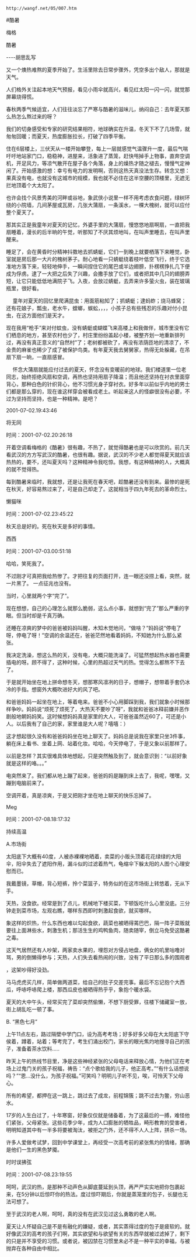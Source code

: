 `http://wangf.net/05/007.htm`


#酷暑


梅格


 酷暑 

 ----胡思乱写 

 

又一个燠热难熬的夏季开始了。生活里除去日常步骤外，凭空多出个敌人，那就是天气。 

人们格外关注起本地天气预报，看见小雨伞就高兴，看见红太阳一闪一闪，就觉那屏幕烧得慌。 

 

春秋两季气候适宜，人们往往淡忘了严寒与酷暑的滋味儿，纳闷自己：去年夏天那么热怎么熬过来的呀？ 

我们的切身感受和专家的研究结果相符，地球确实在升温，冬天下不了几场雪，就匆匆回暖；而夏天，热度膨胀拉长，打破了四季平衡。 

 

   住在6层楼上，三伏天从一楼开始攀登，每上一层就感觉气温骤升一度，最后气喘吁吁地站家门口，稳稳神，进屋来，活象进了蒸笼，赶快甩掉手上物事，直奔空调机，开足风力，等凉气散开在屋子各个角落，身上的燥热才随之褪去，慢慢气定神闲了。开始感激的想：幸亏有电力的发明啊，否则这热天真没法生存。转念又想：果真没有电，也就没有这城市的规模，我也就不必住在这半空腰的顶楼里，无遮无拦地顶着个大太阳了。 


也许会找个风景秀美的河畔或谷地，象武侠小说里一样不用考虑衣食问题，绿树环绕的小院墙，几间茅屋或瓦房，几张大蒲扇，一条溪水，一棵大槐树，就可以应付整个夏天了。 


那其实正是我童年对夏天的记忆，外婆手里的大蒲扇，慢悠悠地扇啊扇，一直把我扇睡着，漫长的后半晌的午觉，听那知了不厌其烦地叫，在叫声里睡去，在叫声里醒来。 


睡足了，会在黄昏时分精神抖擞地去抓蜻蜓，它们一到晚上就要栖落下来睡觉，卧室就是房后那一大片的槐树茅子。耐心地看一只蜻蜓绕着枝叶低空飞行，终于它选准地方落下来，轻轻地伸手，一瞬间捏住它的尾巴或半边翅膀，扑楞楞挣扎几下便成为俘虏。逮了一大把之后失了兴趣，会撒手放了它们，或者把其中几只的翅膀弄短，让它只能低低地满院子飞。入夜，会放过蜻蜓，去弄来许多萤火虫，装在玻璃瓶里，很好看。 


　  童年对夏天的回忆里爬满昆虫：用面筋粘知了；抓蜻蜓；逮蚂蚱；烧马蜂窝；还有花娘子，瓢虫，老水牛，螳螂，蜈蚣，，，，小孩子总有些残忍的乐趣对付小昆虫，在这方面他们是天才。 


现在我用“枪手”来对付蚊虫，没有蜻蜓或蝴蝶飞来高楼上和我做伴，城市里没有它们栖息的地方，甚至农村也少了，村庄里纷纷盖起小楼，被整齐划一地重新排列过，再没有真正意义的“自然村”了；老树都被砍了，再没有浓荫匝地的清凉了，不金贵的麻雀也稀少了成了被保护鸟类。有年夏天我去舅舅家，热得无处躲藏，在吊扇下扇一晌，一直扇感冒。 


　  怀念大蒲扇就能应付过去的夏天，怀念没有变暖前的地球。我们楼道里一位老同志，始终拒绝风扇和空调，再热也坚持用扇子降温；而且他还坚持在衬衣里面穿背心，那种白色的针织背心，他不习惯光身子穿衬衣。好多年以前似乎内地的男士们都是那么穿的，现在谁这样穿会被看成老土。听起来这人的怪癖很没有必要，不过为坚持而坚持，也是一种精神。是吧？ 


2001-07-02.19:43:46 


将无同

时间：2001-07-02.20:26:18 


开着空调看梅格的《酷暑》很有趣，不热了，就觉得酷暑也是可以欣赏的。前几天看武汉的方方写武汉的酷暑，也很有趣。据说，武汉的不少老人都觉得夏天就应该热热的，要不，还叫夏天吗？这种精神令我吃惊。我想，有这种精神的人，大概真的就不觉得热。 


每到酷暑来临时，我就想，还是让我死在春天吧，趁酷暑还没有到来。最惨的是死在秋天，好容易熬过来了，可是自己却走了。这就相当于四九年死去的革命烈士。

懒猫咪

时间：2001-07-02.23:45:22 

秋天总是好的。死在秋天是多好的事情。

西西

时间：2001-07-03.00:51:18 

哈哈，笑死我了。 

不过刚才可真把我给热惨了。才把往复的页面打开，连一眼还没捞上看，突然，就一片黑了。 一点征兆也没有。 

当时，心里就两个字“完了”。 

现在想想，自己的心理怎么就那么脆弱，这么点小事，就想到“完了”那么严重的字眼。但当时却是千真万确。 

还睡在凉爽的梦中的爸爸被妈妈叫醒，木知木觉地问，“做啥？”妈妈说“停电了呀，停电了呀！”空调的余温还在，爸爸茫然地看着妈妈，不知她为什么那么紧张。 


我决定洗澡，想这么热的天，没有电，大概只能洗澡了。可猛然想起热水器也需要插电的呀。顾不得了，这种时候，心里的热超过天气的热。觉得怎么都熬不下去了。 


于是就开始坐在地上拼命想冬天，想那寒风凛冽的日子，想帽子，想带着手套仍冰冷的手指。想窗外大概吹进好大的风了吧。 

和爸爸妈妈一起坐在地上，等着电来。爸爸不小心用脚踩到我，我们就象小时候那样争吵。妈妈说“烦死了烦死了，大热天不要吵了呀”，我就和爸爸冰释前嫌并恶作剧般地朝妈妈笑。这时候想妈妈真是家里的大人，可爸爸虽然近60了，可还是小人。以后我有了自己的家，家里谁是大人呢？嘻嘻：） 


这才想起很久没有和爸爸妈妈坐在地上聊天了。妈妈总是说我在家里只坐3件事，躺在床上看书、坐着上网、站着化妆。哈哈，今天停电了，于是又象以前那样了。 


以前是怎样？其实很难具体地想起，只是突然触及到了，就会意识到：“以前好象就是这样的咯。。。” 

 

电突然来了。我们都从地上蹦了起来，爸爸妈妈是蹦到床上去了，我呢，嘿嘿，又蹦到电脑前来了。 

空调开着，真是凉爽，于是又把刚才坐在地上聊天的快乐忘掉了。 

 


Meg

时间：2001-07-08.18:17:32 

持续高温 

 

A.市场街 

 

太阳底下大概有40度，人被赤裸裸地晒着，卖菜的小贩头顶着花花绿绿的大阳伞，阳伞失去了遮阳作用，漏斗似的过滤着热气，龟缩伞下躲太阳的人图个心理安慰而已。 


 

我戴墨镜，草帽，背心短裤，拎个菜篮子，特务似的在这市场街上转悠着，无从下手。 

天热，没食欲。经常是到了点儿，机械地下楼买菜，下顿饭吃什么心里没底。三分钟走到菜市场，左观右瞧，哪样东西即时刺激起食欲，就买哪样。 

 

象这样的炽热，什么东西也难以勾起食欲，蔬菜也被晒得蔫巴巴，隔一阵子菜贩就要往上面淋些水，刺激生机；那活生生的鸡鸭鱼肉，随卖随宰，倒立马免受这酷暑之毒。 


 

这天气居然还有人吵架，两家卖水果的，埋怨对方侵占地盘，俩女的叽里咕噜对骂，男的倒懒得参与；天热，人们失去看热闹的兴致，没有了平日那么多的围观者 

，这架吵得好没劲。 

 

马马虎虎买几样，简单做两道菜，给自己的肚子交差完事。最后不忘记抱个大西瓜，呼哧呼哧爬上楼，那西瓜皮也被晒得热乎乎，象抱个暖水袋。 

 

夏天的大中午头，经常买完了菜却突然偷懒，不想下厨受罪，往楼下储藏室一放，街上胡乱吃一顿了事。 

 

B. “黑色七月” 

 

上午11点左右，路过隔壁中学门口，设为高考考场；好多好多父母在大太阳底下守侯着，蹲着，站着；等考完了，考生们涌出校门，家长的眼光焦灼地搜寻自己的孩子，准备着茶水饮料..... 


昨天上午的热线节目里，净是这些神经紧张的父母电话来释放心情，为他们正在考场上过鬼门关的孩子祝福，祷告：“点个歌给我的儿子，他正高考。”“有什么话想说吗？”“恩...没什么，为孩子祝福。”可笑吗？明明儿子听不见，唉，可怜天下父母心。 


所有的希望，都押在这一跳上，跳过去了成龙，前程锦簇；跳不过去为鳖，穷山恶水。 

 

17岁的人生白过了，十年寒窗，好象仅仅就是储备着，为了这最后的一搏，难怪他们紧张，父母紧张。这些花季少年，成为人口膨胀的牺牲品，畸形教育的受害者，明明知道其中有一半多将要被淘汰，被拒之门外，还不得不人人上阵，拼杀一场。 


许多人爱做考试梦，回到中学课堂上，再经受一次高考前的紧张焦灼的情绪，那确是他们一生的黑色梦魇。 

 

时时误拂弦

时间：2001-07-08.23:19:55 

呵呵，武汉的热，是那种不动声色从脚底蔓延到头顶，再严严实实地把你包裹起来，在5分钟以后惊吓你的热法。度过惊吓期后，你就是蒸笼里的包子，长腿也无法可想了。 


至于武汉的老人啊，呵呵，真的没有在武汉见过这么勇敢的老人啊。 

夏天让人怀疑自己是不是有融化的嫌疑，或者，其实蒸得过度的包子是疲软的。就好像武汉的高考的孩子们啊，其实欲望和与欲望有关的东西早就被过滤掉了，剩下的只是并不享受的习惯。或者说，被囚禁在习惯里未必不是一种平实的幸福，与被抛弃在各种自由中相比。
